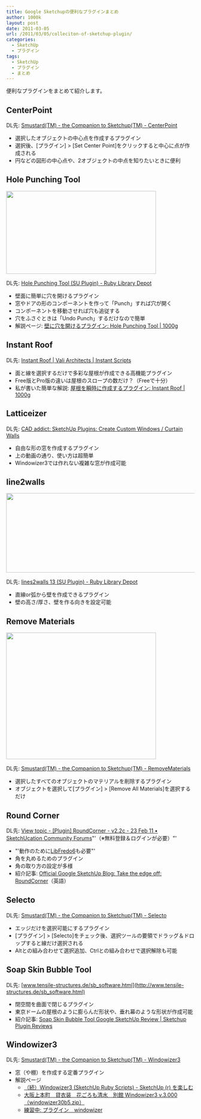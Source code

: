 ```yaml
---
title: Google Sketchupの便利なプラグインまとめ
author: 1000k
layout: post
date: 2011-03-05
url: /2011/03/05/colleciton-of-sketchup-plugin/
categories:
  - SketchUp
  - プラグイン
tags:
  - SketchUp
  - プラグイン
  - まとめ
---
```

便利なプラグインをまとめて紹介します。

<!--more-->

## CenterPoint

DL先: [Smustard(TM) - the Companion to Sketchup(TM) - CenterPoint](http://www.smustard.com/script/CenterPoint)

  * 選択したオブジェクトの中心点を作成するプラグイン
  * 選択後、[プラグイン] > [Set Center Point]をクリックすると中心に点が作成される
  * 円などの図形の中心点や、2オブジェクトの中点を知りたいときに便利

## Hole Punching Tool

[<img src="http://blog.1000k.net/wp-content/uploads/hall_panching_tool_5.jpg" alt="" title="hall_panching_tool_5" width="400" height="221" class="alignnone size-full wp-image-598" />](http://blog.1000k.net/wp-content/uploads/hall_panching_tool_5.jpg)

DL先: [Hole Punching Tool (SU Plugin) - Ruby Library Depot](http://rhin.crai.archi.fr/RubyLibraryDepot/plugin_details.php?id=726)

  * 壁面に簡単に穴を開けるプラグイン
  * 窓やドアの形のコンポーネントを作って「Punch」すれば穴が開く
  * コンポーネントを移動させれば穴も追従する
  * 穴をふさぐときは「Undo Punch」するだけなので簡単
  * 解説ページ: [壁に穴を開けるプラグイン: Hole Punching Tool | 1000g](http://blog.1000k.net/2010/12/25/%E5%A3%81%E3%81%AB%E7%A9%B4%E3%82%92%E9%96%8B%E3%81%91%E3%82%8B%E3%83%97%E3%83%A9%E3%82%B0%E3%82%A4%E3%83%B3-hole-punchin-tool/)

## Instant Roof



DL先: [Instant Roof | Vali Architects | Instant Scripts](http://www.valiarchitects.com/system/files/programs/suscripts/InstantRoof.rbs?download=1)

  * 面と線を選択するだけで多彩な屋根が作成できる高機能プラグイン
  * Free版とPro版の違いは屋根のスロープの数だけ？（Freeで十分）
  * 私が書いた簡単な解説: [屋根を瞬時に作成するプラグイン: Instant Roof | 1000g](http://blog.1000k.net/2011/03/06/%e5%b1%8b%e6%a0%b9%e3%82%92%e7%9e%ac%e6%99%82%e3%81%ab%e4%bd%9c%e6%88%90%e3%81%99%e3%82%8b%e3%83%97%e3%83%a9%e3%82%b0%e3%82%a4%e3%83%b3-instant-roof/)

## Latticeizer



DL先: [CAD addict: SketchUp Plugins: Create Custom Windows / Curtain Walls](http://www.cad-addict.com/2009/08/sketchup-plugins-create-custom-windows.html)

  * 自由な形の窓を作成するプラグイン
  * 上の動画の通り、使い方は超簡単
  * Windowizer3では作れない複雑な窓が作成可能

## line2walls

[<img src="http://blog.1000k.net/wp-content/uploads/line2walls.png" alt="" title="line2walls" width="600" height="212" class="alignnone size-full wp-image-700" />](http://blog.1000k.net/wp-content/uploads/line2walls.png)

DL先: [lines2walls 13 (SU Plugin) - Ruby Library Depot](http://modelisation.nancy.archi.fr/rld/plugin_details.php?id=227)

  * 直線or弧から壁を作成できるプラグイン
  * 壁の高さ/厚さ、壁を作る向きを設定可能

## Remove Materials

[<img src="http://blog.1000k.net/wp-content/uploads/remove_all_materials.png" alt="" title="Remove Materials" width="400" height="338" class="alignnone size-full wp-image-697" />](http://blog.1000k.net/wp-content/uploads/remove_all_materials.png)

DL先: [Smustard(TM) - the Companion to Sketchup(TM) - RemoveMaterials](http://www.smustard.com/script/RemoveMaterials)

  * 選択したすべてのオブジェクトのマテリアルを削除するプラグイン
  * オブジェクトを選択して[プラグイン] > [Remove All Materials]を選択するだけ

## Round Corner



DL先: [View topic - [Plugin] RoundCorner - v2.2c - 23 Feb 11 • SketchUcation Community Forums](http://forums.sketchucation.com/viewtopic.php?f=180&t=20485&p=171721#p171721)"'（※無料登録＆ログインが必要）"'

  * "'動作のために[LibFredo6](http://forums.sketchucation.com/viewtopic.php?f=323&t=17947#p144178)も必要"'
  * 角を丸めるためのプラグイン
  * 角の取り方の設定が多様
  * 紹介記事: [Official Google SketchUp Blog: Take the edge off: RoundCorner](http://sketchupdate.blogspot.com/2010/07/take-edge-off-roundcorners.html)（英語）

## Selecto

DL先: [Smustard(TM) - the Companion to Sketchup(TM) - Selecto](http://www.smustard.com/script/Selecto)

  * エッジだけを選択可能にするプラグイン
  * [プラグイン] > [Selecto]をチェック後、選択ツールの要領でドラッグ＆ドロップすると線だけ選択される
  * Altとの組み合わせて選択追加、Ctrlとの組み合わせで選択解除も可能

## Soap Skin Bubble Tool



DL先: [www.tensile-structures.de/sb_software.html](http://www.tensile-structures.de/sb_software.html)

  * 閉空間を曲面で閉じるプラグイン
  * 東京ドームの屋根のように膨らんだ形状や、垂れ幕のような形状が作成可能
  * 紹介記事: [Soap Skin Bubble Tool Google SketchUp Review | Sketchup Plugin Reviews](http://sketchuppluginreviews.com/2010/02/02/soap-skin-bubble-tool-google-sketchup-review/)

## Windowizer3

DL先: [Smustard(TM) - the Companion to Sketchup(TM) - Windowizer3](http://www.smustard.com/script/Windowizer3)

  * 窓（や棚）を作成する定番プラグイン
  * 解説ページ
      * [（続）Windowizer3 (SketchUp Ruby Scripts) - SketchUp (r) を楽しむ](http://blog.goo.ne.jp/fkeebie/e/57810f78e1da41eac98ef04b336ba33b)
      * [大阪上本町　貸衣装　花ごろも清水　別館 Windowizer3 v.3.000（windowizer30b5.zip）](http://hanagoromosimizu.blog109.fc2.com/blog-entry-375.html)
      * [練習中: プラグイン　windowizer](http://rensyutyu.seesaa.net/article/72047666.html)